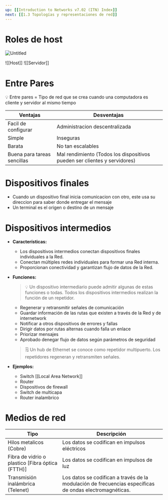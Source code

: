 ```yaml
---
up: [[Introduction to Networks v7.02 (ITN) Index]]
next: [[1.3 Topologías y representaciones de red]]
---
```

# Roles de host

![Untitled](Untitled.png)

![[Host]]
![[Servidor]]

# Entre Pares

<aside>
💡 Entre pares = Tipo de red que se crea cuando una computadora es cliente y servidor al mismo tiempo

</aside>

| Ventajas | Desventajas |
| --- | --- |
| Facil de configurar | Administracion descentralizada |
| Simple | Inseguras |
| Barata | No tan escalables |
| Buena para tareas sencillas | Mal rendimiento (Todos los dispositivos pueden ser clientes y servidores) |

# Dispositivos finales

- Cuando un dispositivo final inicia comunicacion con otro, este usa su direccion para saber donde entregar el mensaje
- Un terminal es el origen o destino de un mensaje

# Dispositivos intermedios

- **Características:**
    - Los dispositivos intermedios conectan dispositivos finales individuales a la Red.
    - Conectan múltiples redes individuales para formar una Red interna.
    - Proporcionan conectividad y garantizan flujo de datos de la Red.
- **Funciones:**
    
    >💡 Un dispositivo intermediario puede admitir algunas de estas funciones o todas.
    >Todos los dispositivos intermedios realizan la función de un repetidor.
	
    - Regenerar y retransmitir señales de comunicación
    - Guardar información de las rutas que existen a través de la Red y de internetwork
    - Notificar a otros dispositivos de errores y fallas
    - Dirigir datos por rutas alternas cuando falla un enlace
    - Priorizar mensajes
    - Aprobado denegar flujo de datos según parámetros de seguridad
    
    >🗒️ Un hub de Ethernet se conoce como repetidor multipuerto. Los repetidores regeneran y retransmiten señales.
    
- **Ejemplos:**
    - Switch [[Local Area Network]]
    - Router
    - Dispositivos de firewall
    - Switch de multicapa
    - Router inalambrico

# Medios de red

| Tipo | Descripción |
| --- | --- |
| Hilos metalicos (Cobre) | Los datos se codifican en impulsos eléctricos |
| Fibra de vidrio o plastico [Fibra óptica (FTTH)] | Los datos se codifican en impulsos de luz |
| Transmisión inalámbrica (Telenet) | Los datos se codifican a través de la modulación de frecuencias específicas de ondas electromagnéticas. |